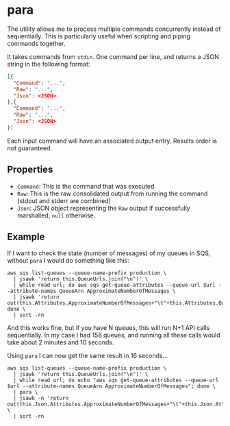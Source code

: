 
# para

The utility allows me to process multiple commands concurrently instead of sequentially. This is particularly useful when scripting and piping commands together.

It takes commands from `stdin`. One command per line, and returns a JSON string in the following format:

```json
[{
  "Command": "...",
  "Raw": "...",
  "Json": <JSON>
},{
  "Command": "...",
  "Raw": "...",
  "Json": <JSON>
}]
```

Each input command will have an associated output entry. Results order is not guaranteed.

## Properties

* `Command`: This is the command that was executed
* `Raw`: This is the raw consolidated output from running the command (stdout and stderr are combined)
* `Json`: JSON object representing the `Raw` output if successfully marshalled, `null` otherwise.

## Example

If I want to check the state (number of messages) of my queues in SQS, without `para` I would do something like this:

```
aws sqs list-queues --queue-name-prefix production \ 
  | jsawk 'return this.QueueUrls.join("\n")' \
  | while read url; do aws sqs get-queue-attributes --queue-url $url --attribute-names QueueArn ApproximateNumberOfMessages \
  | jsawk 'return out(this.Attributes.ApproximateNumberOfMessages+"\t"+this.Attributes.QueueArn)'; done \
  | sort -rn
```

And this works fine, but if you have N queues, this will run N+1 API calls sequentially. In my case I had 158 queues, and running all these calls would take about 2 minutes and 10 seconds.

Using `para` I can now get the same result in 16 seconds...

```
aws sqs list-queues --queue-name-prefix production \
  | jsawk 'return this.QueueUrls.join("\n")' \
  | while read url; do echo "aws sqs get-queue-attributes --queue-url $url --attribute-names QueueArn ApproximateNumberOfMessages"; done \
  | para \
  | jsawk -n 'return out(this.Json.Attributes.ApproximateNumberOfMessages+"\t"+this.Json.Attributes.QueueArn)' \
  | sort -rn
```

